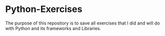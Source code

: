 # Python-Exercises

The purpose of this repository is to save all exercises that I did and will do with Python and its frameworks and Libraries.
